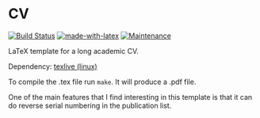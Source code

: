 # CV
[![Build Status](https://travis-ci.org/rohitfarmer/cv.svg?branch=master)](https://travis-ci.org/rohitfarmer/cv) [![made-with-latex](https://img.shields.io/badge/Made%20with-LaTeX-1f425f.svg)](https://www.latex-project.org/) [![Maintenance](https://img.shields.io/badge/Maintained%3F-yes-green.svg)](https://github.com/rohitfarmer/cv/commits/master)



LaTeX template for a long academic CV.

Dependency: [texlive (linux)](https://tug.org/texlive/)  

To compile the .tex file run `make`. It will produce a .pdf file.

One of the main features that I find interesting in this template is that it can do reverse serial numbering in the publication list. 
